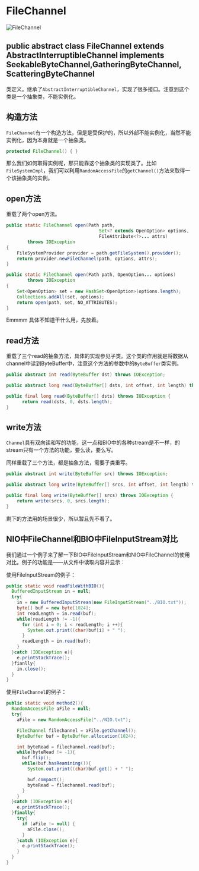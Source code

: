 # FileChannel

![FileChannel](http://ovn0i3kdg.bkt.clouddn.com/FileChannel.png?imageView/2/w/400)


## public abstract class FileChannel extends AbstractInterruptibleChannel implements SeekableByteChannel,GatheringByteChannel, ScatteringByteChannel

类定义。继承了`AbstractInterruptibleChannel`，实现了很多接口。注意到这个类是一个抽象类，不能实例化。


## 构造方法
`FileChannel`有一个构造方法，但是是受保护的，所以外部不能实例化，当然不能实例化，因为本身就是一个抽象类。
```Java
protected FileChannel() { }
```

那么我们如何取得实例呢，那只能靠这个抽象类的实现类了。比如`FileSystemImpl`，我们可以利用`RandomAccessFile`的`getChannel()`方法来取得一个该抽象类的实例。

## open方法
重载了两个open方法。
```Java
public static FileChannel open(Path path,
                                   Set<? extends OpenOption> options,
                                   FileAttribute<?>... attrs)
        throws IOException
{
    FileSystemProvider provider = path.getFileSystem().provider();
    return provider.newFileChannel(path, options, attrs);
}

public static FileChannel open(Path path, OpenOption... options)
        throws IOException
{
    Set<OpenOption> set = new HashSet<OpenOption>(options.length);
    Collections.addAll(set, options);
    return open(path, set, NO_ATTRIBUTES);
}
```
Emmmm 具体不知道干什么用，先放着。

## read方法
重载了三个read的抽象方法，具体的实现参见子类。这个类的作用就是将数据从channel中读到ByteBuffer中，注意这个方法的参数中的`ByteBuffer`类实例。

```Java
public abstract int read(ByteBuffer dst) throws IOException;

public abstract long read(ByteBuffer[] dsts, int offset, int length) throws IOException;

public final long read(ByteBuffer[] dsts) throws IOException {
      return read(dsts, 0, dsts.length);
}
```

## write方法
`Channel`具有双向读和写的功能，这一点和BIO中的各种stream是不一样，的stream只有一个方法的功能，要么读，要么写。

同样重载了三个方法，都是抽象方法，需要子类重写。

```Java
public abstract int write(ByteBuffer src) throws IOException;

public abstract long write(ByteBuffer[] srcs, int offset, int length) throws IOException;

public final long write(ByteBuffer[] srcs) throws IOException {
    return write(srcs, 0, srcs.length);
}
```


剩下的方法用的场景很少，所以暂且先不看了。

## NIO中FileChannel和BIO中FileInputStream对比

我们通过一个例子来了解一下BIO中FileInputStream和NIO中FileChannel的使用对比。例子的功能是——从文件中读取内容并显示：

使用FileInputStream的例子：
```java
public static void readFileWithBIO(){
  BufferedInputStream in = null;
  try{
    in = new BufferedInputStrean(new FileInputStream("../BIO.txt"));
    byte[] buf = new byte[1024];
    int readLength = in.read(buf);
    while(readLength != -1){
      for (int i = 0; i < readLength; i ++){
        System.out.print((char)buf[i] + " ");
      }
      readLength = in.read(buf);
    }
  }catch (IOException e){
    e.printStackTrace();
  }fianlly{
    in.close();
  }
}
```

使用`FileChannel`的例子：
```Java
public static void method2(){
  RandomAccessFile aFile = null;
  try{
    aFile = new RandomAccessFile("../NIO.txt");

    FileChannel filechannel = aFile.getChannel();
    ByteBuffer buf = ByteBuffer.allocation(1024);

    int byteRead = filechannel.read(buf);
    while(byteRead != -1){
      buf.flip();
      while(buf.hasReamining()){
        System.out.print((char)buf.get() + " ");

        buf.compact();
        byteRead = filechannel.read(buf);
      }
    }
  }catch (IOException e){
    e.printStackTrace();
  }finally{
    try{
      if (aFile != null) {
        aFile.close();
      }
    }catch (IOException e){
      e.printStackTrace();
    }
  }
}

```
